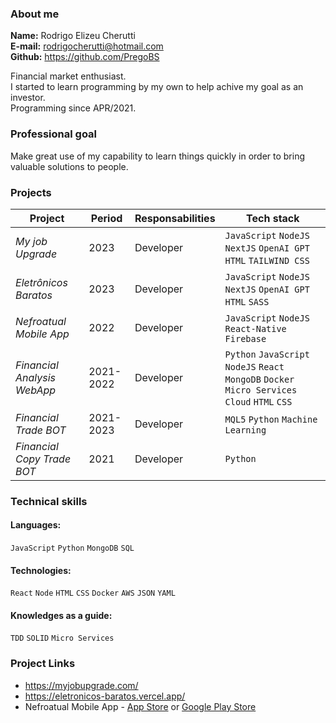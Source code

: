 ### About me
**Name:** Rodrigo Elizeu Cherutti  
**E-mail:** rodrigocherutti@hotmail.com  
**Github:** https://github.com/PregoBS 

Financial market enthusiast.   
I started to learn programming by my own to help achive my goal as an investor.   
Programming since APR/2021.

### Professional goal
Make great use of my capability to learn things quickly in order to bring valuable solutions to people.

### Projects
|Project|Period|Responsabilities|Tech stack|
|-|-|-|-|
|_My job Upgrade_|2023|Developer|`JavaScript` `NodeJS` `NextJS` `OpenAI GPT` `HTML` `TAILWIND CSS`|
|_Eletrônicos Baratos_|2023|Developer|`JavaScript` `NodeJS` `NextJS` `OpenAI GPT` `HTML` `SASS`|
|_Nefroatual Mobile App_|2022|Developer|`JavaScript` `NodeJS` `React-Native` `Firebase`|
|_Financial Analysis WebApp_|2021-2022|Developer|`Python` `JavaScript` `NodeJS` `React` `MongoDB` `Docker` `Micro Services` `Cloud` `HTML` `CSS`|
|_Financial Trade BOT_|2021-2023|Developer|`MQL5` `Python` `Machine Learning`|
|_Financial Copy Trade BOT_|2021|Developer|`Python`|

### Technical skills
#### Languages:
`JavaScript` `Python` `MongoDB` `SQL`  

#### Technologies:
`React` `Node` `HTML` `CSS` `Docker` `AWS` `JSON` `YAML`

#### Knowledges as a guide: 
`TDD` `SOLID` `Micro Services`

### Project Links
- https://myjobupgrade.com/
- https://eletronicos-baratos.vercel.app/
- Nefroatual Mobile App - [App Store](https://apps.apple.com/br/app/nefroatual/id6444686617) or [Google Play Store](https://play.google.com/store/apps/details?id=com.superCoach.aprovaCoachMobile)
